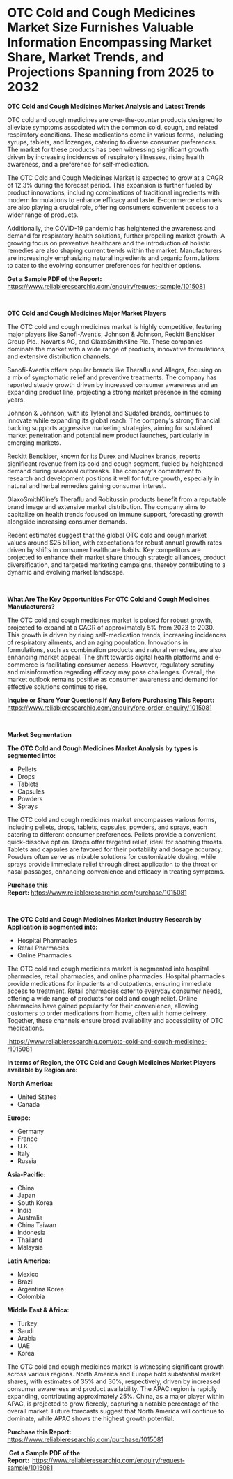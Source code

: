 <p><h1>OTC Cold and Cough Medicines Market Size Furnishes Valuable Information Encompassing Market Share, Market Trends, and Projections Spanning from 2025 to 2032</h1></p><p><strong>OTC Cold and Cough Medicines Market Analysis and Latest Trends</strong></p>
<p><p>OTC cold and cough medicines are over-the-counter products designed to alleviate symptoms associated with the common cold, cough, and related respiratory conditions. These medications come in various forms, including syrups, tablets, and lozenges, catering to diverse consumer preferences. The market for these products has been witnessing significant growth driven by increasing incidences of respiratory illnesses, rising health awareness, and a preference for self-medication.</p><p>The OTC Cold and Cough Medicines Market is expected to grow at a CAGR of 12.3% during the forecast period. This expansion is further fueled by product innovations, including combinations of traditional ingredients with modern formulations to enhance efficacy and taste. E-commerce channels are also playing a crucial role, offering consumers convenient access to a wider range of products. </p><p>Additionally, the COVID-19 pandemic has heightened the awareness and demand for respiratory health solutions, further propelling market growth. A growing focus on preventive healthcare and the introduction of holistic remedies are also shaping current trends within the market. Manufacturers are increasingly emphasizing natural ingredients and organic formulations to cater to the evolving consumer preferences for healthier options.</p></p>
<p><strong>Get a Sample PDF of the Report:&nbsp;</strong> <a href="https://www.reliableresearchiq.com/enquiry/request-sample/1015081?utm_campaign=1082&utm_medium=2&utm_source=Github&utm_content=ia&utm_term=17042025&utm_id=otc-cold-and-cough-medicines">https://www.reliableresearchiq.com/enquiry/request-sample/1015081</a></p>
<p>&nbsp;</p>
<p><strong>OTC Cold and Cough Medicines Major Market Players</strong></p>
<p><p>The OTC cold and cough medicines market is highly competitive, featuring major players like Sanofi-Aventis, Johnson & Johnson, Reckitt Benckiser Group Plc., Novartis AG, and GlaxoSmithKline Plc. These companies dominate the market with a wide range of products, innovative formulations, and extensive distribution channels.</p><p>Sanofi-Aventis offers popular brands like Theraflu and Allegra, focusing on a mix of symptomatic relief and preventive treatments. The company has reported steady growth driven by increased consumer awareness and an expanding product line, projecting a strong market presence in the coming years.</p><p>Johnson & Johnson, with its Tylenol and Sudafed brands, continues to innovate while expanding its global reach. The company's strong financial backing supports aggressive marketing strategies, aiming for sustained market penetration and potential new product launches, particularly in emerging markets.</p><p>Reckitt Benckiser, known for its Durex and Mucinex brands, reports significant revenue from its cold and cough segment, fueled by heightened demand during seasonal outbreaks. The company's commitment to research and development positions it well for future growth, especially in natural and herbal remedies gaining consumer interest.</p><p>GlaxoSmithKline’s Theraflu and Robitussin products benefit from a reputable brand image and extensive market distribution. The company aims to capitalize on health trends focused on immune support, forecasting growth alongside increasing consumer demands.</p><p>Recent estimates suggest that the global OTC cold and cough market values around $25 billion, with expectations for robust annual growth rates driven by shifts in consumer healthcare habits. Key competitors are projected to enhance their market share through strategic alliances, product diversification, and targeted marketing campaigns, thereby contributing to a dynamic and evolving market landscape.</p></p>
<p>&nbsp;</p>
<p><strong>What Are The Key Opportunities For OTC Cold and Cough Medicines Manufacturers?</strong></p>
<p><p>The OTC cold and cough medicines market is poised for robust growth, projected to expand at a CAGR of approximately 5% from 2023 to 2030. This growth is driven by rising self-medication trends, increasing incidences of respiratory ailments, and an aging population. Innovations in formulations, such as combination products and natural remedies, are also enhancing market appeal. The shift towards digital health platforms and e-commerce is facilitating consumer access. However, regulatory scrutiny and misinformation regarding efficacy may pose challenges. Overall, the market outlook remains positive as consumer awareness and demand for effective solutions continue to rise.</p></p>
<p><strong>Inquire or Share Your Questions If Any Before Purchasing This Report:</strong> <a href="https://www.reliableresearchiq.com/enquiry/pre-order-enquiry/1015081?utm_campaign=1082&utm_medium=2&utm_source=Github&utm_content=ia&utm_term=17042025&utm_id=otc-cold-and-cough-medicines">https://www.reliableresearchiq.com/enquiry/pre-order-enquiry/1015081</a></p>
<p>&nbsp;</p>
<p><strong>Market Segmentation</strong></p>
<p><strong>The OTC Cold and Cough Medicines Market Analysis by types is segmented into:</strong></p>
<p><ul><li>Pellets</li><li>Drops</li><li>Tablets</li><li>Capsules</li><li>Powders</li><li>Sprays</li></ul></p>
<p><p>The OTC cold and cough medicines market encompasses various forms, including pellets, drops, tablets, capsules, powders, and sprays, each catering to different consumer preferences. Pellets provide a convenient, quick-dissolve option. Drops offer targeted relief, ideal for soothing throats. Tablets and capsules are favored for their portability and dosage accuracy. Powders often serve as mixable solutions for customizable dosing, while sprays provide immediate relief through direct application to the throat or nasal passages, enhancing convenience and efficacy in treating symptoms.</p></p>
<p><strong>Purchase this Report:&nbsp;</strong><a href="https://www.reliableresearchiq.com/purchase/1015081?utm_campaign=1082&utm_medium=2&utm_source=Github&utm_content=ia&utm_term=17042025&utm_id=otc-cold-and-cough-medicines">https://www.reliableresearchiq.com/purchase/1015081</a></p>
<p>&nbsp;</p>
<p><strong>The OTC Cold and Cough Medicines Market Industry Research by Application is segmented into:</strong></p>
<p><ul><li>Hospital Pharmacies</li><li>Retail Pharmacies</li><li>Online Pharmacies</li></ul></p>
<p><p>The OTC cold and cough medicines market is segmented into hospital pharmacies, retail pharmacies, and online pharmacies. Hospital pharmacies provide medications for inpatients and outpatients, ensuring immediate access to treatment. Retail pharmacies cater to everyday consumer needs, offering a wide range of products for cold and cough relief. Online pharmacies have gained popularity for their convenience, allowing customers to order medications from home, often with home delivery. Together, these channels ensure broad availability and accessibility of OTC medications.</p></p>
<p><a href="https://www.reliableresearchiq.com/otc-cold-and-cough-medicines-r1015081?utm_campaign=1082&utm_medium=2&utm_source=Github&utm_content=ia&utm_term=17042025&utm_id=otc-cold-and-cough-medicines">&nbsp;https://www.reliableresearchiq.com/otc-cold-and-cough-medicines-r1015081</a></p>
<p><strong>In terms of Region, the OTC Cold and Cough Medicines Market Players available by Region are:</strong></p>
<p>
    <p> <strong> North America: </strong>
        <ul>
            <li>United States</li>
            <li>Canada</li>
        </ul>
        </p> 
    <p> <strong> Europe: </strong>
        <ul>
            <li>Germany</li>
            <li>France</li>
            <li>U.K.</li>
            <li>Italy</li>
            <li>Russia</li>
        </ul>
        </p> 
    <p> <strong> Asia-Pacific: </strong>
        <ul>
            <li>China</li>
            <li>Japan</li>
            <li>South Korea</li>
            <li>India</li>
            <li>Australia</li>
            <li>China Taiwan</li>
            <li>Indonesia</li>
            <li>Thailand</li>
            <li>Malaysia</li>
        </ul>
        </p> 
    <p> <strong> Latin America: </strong>
        <ul>
            <li>Mexico</li>
            <li>Brazil</li>
            <li>Argentina Korea</li>
            <li>Colombia</li>
        </ul>
        </p> 
    <p> <strong> Middle East & Africa: </strong>
        <ul>
            <li>Turkey</li>
            <li>Saudi</li>
            <li>Arabia</li>
            <li>UAE</li>
            <li>Korea</li>
        </ul>
    </p>
    </p>
<p><p>The OTC cold and cough medicines market is witnessing significant growth across various regions. North America and Europe hold substantial market shares, with estimates of 35% and 30%, respectively, driven by increased consumer awareness and product availability. The APAC region is rapidly expanding, contributing approximately 25%. China, as a major player within APAC, is projected to grow fiercely, capturing a notable percentage of the overall market. Future forecasts suggest that North America will continue to dominate, while APAC shows the highest growth potential.</p></p>
<p><strong>Purchase this Report: </strong><a href="https://www.reliableresearchiq.com/purchase/1015081?utm_campaign=1082&utm_medium=2&utm_source=Github&utm_content=ia&utm_term=17042025&utm_id=otc-cold-and-cough-medicines">https://www.reliableresearchiq.com/purchase/1015081</a></p>
<p>&nbsp;<strong>Get a Sample PDF of the Report:&nbsp;&nbsp;</strong><a href="https://www.reliableresearchiq.com/enquiry/request-sample/1015081?utm_campaign=1082&utm_medium=2&utm_source=Github&utm_content=ia&utm_term=17042025&utm_id=otc-cold-and-cough-medicines">https://www.reliableresearchiq.com/enquiry/request-sample/1015081</a></p>
<p><strong></strong></p>
<p><p></p><p></p><p></p></p>